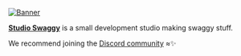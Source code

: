 [![Banner](https://github.com/studioswaggy/.github/assets/57809064/8c1c56f7-5340-4ea6-bbdf-f33f0cc1065e)](https://swaggy.dev)

<p align="left"> <!--- previously centered but image is small ---->
  <b><a href="https://swaggy.dev">Studio Swaggy</a></b> is a small development studio making swaggy stuff.
</p> <!--- Thanks to https://github.com/cptlstudio for showing @devxan how to make good GitHub organization profiles. --->

We recommend joining the [Discord community](https://discord.gg/bNtrmCk3VZ) ≈✨
